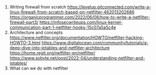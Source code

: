 1. Writing firewall from scratch
	https://levelup.gitconnected.com/write-a-linux-firewall-from-scratch-based-on-netfilter-462013202686
	https://organicprogrammer.com/2022/06/08/how-to-write-a-netfilter-firewall-part3/
	https://infosecwriteups.com/linux-kernel-communication-part-1-netfilter-hooks-15c07a5a5c4e
2. Architecture and concepts	
	https://www.netfilter.org/documentation/HOWTO/netfilter-hacking-HOWTO-3.html
	https://www.digitalocean.com/community/tutorials/a-deep-dive-into-iptables-and-netfilter-architecture
	https://home.regit.org/netfilter-en/netfilter/
	https://www.sobyte.net/post/2022-04/understanding-netfilter-and-iptables/
3. What can we do with netfilter

